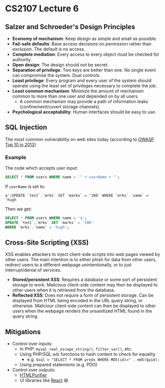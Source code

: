 # CS2107 Lecture 6

## Salzer and Schroeder's Design Principles
- **Economy of mechanism**: Keep design as simple and small as possible.
- **Fail-safe defaults**: Base access decisions on permission rather than exclusion. The default is no access.
- **Complete mediation**: Every access to every object must be checked for authority.
- **Open design**: The design should not be secret.
- **Separation of privilege**: Two keys are better than one. No single event can compromise the system. Dual controls.
- **Least privilege**: Every program and every user of the system should operate using the least set of privileges necessary to complete the job.
- **Least common mechanism**: Minimize the amount of mechanism common to more than one user and depended on by all users.
  - A common mechanism may provide a path of information leaks (confinement/covert storage channels).
- **Psychological acceptability**: Human interfaces should be easy to use.

## SQL Injection
The most common vulnerability on web sites today (according to [OWASP Top 10 in 2013](https://www.owasp.org/index.php/Top_10_2013-Top_10)).

### Example

The code which accepts user input:

```sql
SELECT * FROM users WHERE name = '" + userName + "';
```

If `userName` is set to:

```
a';UPDATE `test`.`mrks` SET `marks` = '100' WHERE `mrks`.`name` = 'hugh
```

Then we get:

```sql
SELECT * FROM users WHERE name = 'a';
UPDATE `test`.`mrks` SET `marks` = '100'
WHERE `mrks`.`name` = 'hugh';
```

## Cross-Site Scripting (XSS)
XSS enables attackers to inject client-side scripts into web pages viewed by other users. The main intention is to either phish for data from other users, redirect users to a different webpage unintentionally, or to just interrupt/denial of services.

- **Stored/persistent XSS**: Requires a database or some sort of persistent storage to work. Malicious client-side content may then be displayed to other users when it is retrieved from the database.
- **Reflected XSS**: Does not require a form of persistent storage. Can be displayed from HTML being encoded in the URL query string, or otherwise. Maliciour client-side content can then be displayed to other users when the webpage renders the unsanitized HTML found in the query string.

## Mitigations
- Control over inputs:
  - In PHP: `mysql_real_escape_string()`, `filter_var()`, etc.
  - Using PHP/SQL `md5` functions to hash content to check for equality
    - e.g. `$sql = "SELECT * FROM prods WHERE MD5(id)=" . md5($pid);` 
  - Using prepared statements (e.g. PDO)
- Control over outputs:
  - [HTMLPurifier](http://htmlpurifier.org/)
  - UI libraries like [React](https://facebook.github.io/react/) :smile: